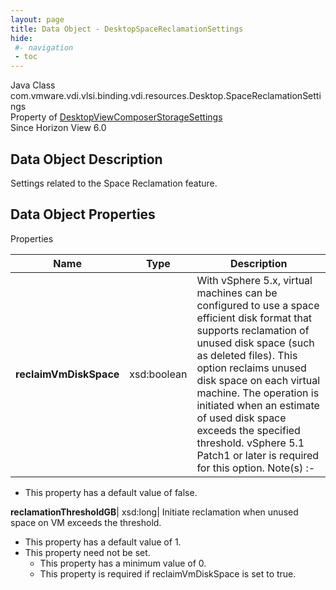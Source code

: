 ```yaml
---
layout: page
title: Data Object - DesktopSpaceReclamationSettings
hide:
 #- navigation
 - toc
---
```






Java Class
    com.vmware.vdi.vlsi.binding.vdi.resources.Desktop.SpaceReclamationSettings  
Property of
     [DesktopViewComposerStorageSettings](vdi.resources.Desktop.ViewComposerStorageSettings.md#field_detail)  
Since 
    Horizon View 6.0

## Data Object Description 

Settings related to the Space Reclamation feature. 

## Data Object Properties

Properties

Name |  Type |  Description   
---|---|---  
**reclaimVmDiskSpace**|  xsd:boolean|  With vSphere 5.x, virtual machines can be configured to use a space efficient disk format that supports reclamation of unused disk space (such as deleted files). This option reclaims unused disk space on each virtual machine. The operation is initiated when an estimate of used disk space exceeds the specified threshold. vSphere 5.1 Patch1 or later is required for this option. Note(s) :-  
  


  * This property has a default value of false.

  
**reclamationThresholdGB**|  xsd:long|  Initiate reclamation when unused space on VM exceeds the threshold.   


  * This property has a default value of 1.
* This property need not be set.
  * This property has a minimum value of 0. 
  * This property is required if reclaimVmDiskSpace is set to true.

  
  
  

  
  

